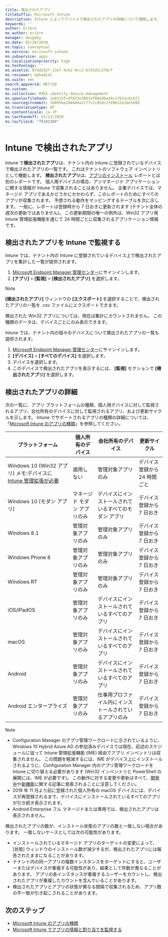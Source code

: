 ```yaml
---
title: 検出されたアプリ
titleSuffix: Microsoft Intune
description: Intune によってデバイスで検出されたアプリの詳細について理解します。
keywords: ''
author: Erikre
ms.author: erikre
manager: dougeby
ms.date: 02/28/2020
ms.topic: conceptual
ms.service: microsoft-intune
ms.subservice: apps
ms.localizationpriority: high
ms.technology: ''
ms.assetid: 07dd262f-13e7-4cb2-9cc2-b755d1c276cf
ms.reviewer: mghadial
ms.suite: ems
search.appverid: MET150
ms.custom: ''
ms.collection: M365-identity-device-management
ms.openlocfilehash: 1e0115fcdf823e3881ef80edbe44c1762ac6cbf1
ms.sourcegitcommit: 3d895be2844bda2177c2c85dc2f09612a1be5490
ms.translationtype: HT
ms.contentlocale: ja-JP
ms.lasthandoff: 03/13/2020
ms.locfileid: "79342388"
---
```

# <a name="intune-discovered-apps"></a>Intune で検出されたアプリ

Intune で**検出されたアプリ**は、テナント内の Intune に登録されているデバイスで検出されたアプリの一覧です。 これはテナントのソフトウェア インベントリとして機能します。 **検出されたアプリ**は、[アプリのインストール](apps-monitor.md) レポートとは別のレポートです。 個人用デバイスの場合、アンマネージド アプリケーションに関する情報が Intune で収集されることはありません。 企業デバイスでは、マネージド アプリであるかどうかにかかわらず、このレポートのためにすべてのアプリが収集されます。 予想される動作をマッピングするテーブルを次に示します。 一般に、レポートは登録時から 7 日おきに更新されます (テナント全体の週次の更新ではありません)。 この更新期間の唯一の例外は、Win32 アプリ用 Intune 管理拡張機能を通じて 24 時間ごとに収集されるアプリケーション情報です。

## <a name="monitor-discovered-apps-with-intune"></a>検出されたアプリを Intune で監視する

Intune では、テナント内の Intune に登録されているデバイス上で検出されたアプリを集計した一覧が提供されます。

1. [Microsoft Endpoint Manager 管理センター](https://go.microsoft.com/fwlink/?linkid=2109431)にサインインします。
2. **[アプリ]**  >  **[監視]**  >  **[検出されたアプリ]** を選択します。

>[!NOTE]
>**[検出されたアプリ]** ウィンドウの **[エクスポート]** を選択することで、検出されたアプリの一覧を .csv ファイルにエクスポートできます。
>
>検出された Win32 アプリについては、現在は集計にカウントされません。 この種類のデータは、デバイスごとにのみ表示できます。

Intune では、テナント内の個々のデバイスについて検出されたアプリの一覧も提供されます。

1. [Microsoft Endpoint Manager 管理センター](https://go.microsoft.com/fwlink/?linkid=2109431)にサインインします。
2. **[デバイス]**  >  **[すべてのデバイス]** を選択します。
3. デバイスを選択します。
4. このデバイスで検出されたアプリを表示するには、 **[監視]** セクションで **[検出されたアプリ]** を選択します。

## <a name="details-of-discovered-apps"></a>検出されたアプリの詳細

次の一覧に、アプリ プラットフォームの種類、個人用デバイスに対して監視されるアプリ、会社所有のデバイスに対して監視されるアプリ、および更新サイクルを示します。 Intune でサポートされるアプリの種類の詳細については、「[Microsoft Intune のアプリの種類](apps-add.md#app-types-in-microsoft-intune)」を参照してください。

| プラットフォーム | 個人所有のデバイス | 会社所有のデバイス | 更新サイクル |
|------------------------------------------------------------------------|----------------------------------|--------------------------------------------------|---------------------------------------|
| Windows 10 (Win32 アプリ) メモ:デバイスに [Intune 管理拡張が必要](intune-management-extension.md) | 適用しない | 管理対象アプリのみ | デバイス登録から 24 時間ごと |
| Windows 10 (モダン アプリ) | マネージド モダン アプリのみ | デバイスにインストールされているすべてのモダン アプリ | デバイス登録から 7 日おき |
| Windows 8.1 | 管理対象アプリのみ | 管理対象アプリのみ | デバイス登録から 7 日おき |
| Windows Phone 8 | 管理対象アプリのみ | 管理対象アプリのみ | デバイス登録から 7 日おき |
| Windows RT | 管理対象アプリのみ | 管理対象アプリのみ | デバイス登録から 7 日おき |
| iOS/iPadOS | 管理対象アプリのみ | デバイスにインストールされているすべてのアプリ | デバイス登録から 7 日おき |
| macOS | 管理対象アプリのみ | デバイスにインストールされているすべてのアプリ | デバイス登録から 7 日おき |
| Android | 管理対象アプリのみ | デバイスにインストールされているすべてのアプリ | デバイス登録から 7 日おき |
| Android エンタープライズ | 管理対象アプリのみ | 仕事用プロファイル内にインストールされているアプリのみ | デバイス登録から 7 日おき |

> [!NOTE]
> - Configuration Manager のアプリ管理ワークロードに示されているように、Windows 10 Hybrid Azure AD の参加済みデバイスでは現在、前述のスケジュールに従って Intune 管理拡張機能 (IME) 経由でアプリ インベントリは収集されません。 この問題を軽減するには、IME がデバイス上にインストールされるように、Configuration Manager 内のアプリ管理ワークロードを Intune に切り替える必要があります (Win32 インベントリと PowerShell の展開には、IME が必要です)。 この動作に対する変更や更新はすべて、[開発中](../fundamentals/in-development.md)や[新機能](../fundamentals/whats-new.md)に関する記事に発表されることに注意してください。
> - 2019 年 11 月より前に登録された個人所有の macOS デバイスには、デバイスが再登録されるまで、デバイスにインストールされているすべてのアプリが引き続き表示されます。
> - Android Enterprise フル マネージドまたは専用では、検出されたアプリは表示されません。

検出されたアプリの数が、インストール状態のアプリの数と一致しない場合があります。 一致しないケースとしては次の可能性があります。

- インストールされているマネージド アプリのターゲットの変更によって、[状態] ウィンドウのインストール数が減少するが、検出されたアプリには報告されたままになることがあります。
- テナント内の同一アプリの複数インスタンスをターゲットにすると、ユーザーまたはデバイスが重複する可能性があり、結果として件数が異なることがあります。 アプリの各インスタンスが重複するユーザーをカウントし、検出されたアプリが重複したカウントを含んでいることがあります。
- 検出されたアプリとアプリの状態が異なる間隔で収集されるため、アプリ数の不一致が引き起こされることがあります。

## <a name="next-steps"></a>次のステップ

- [Microsoft Intune のアプリの種類](apps-add.md#app-types-in-microsoft-intune)
- [Microsoft Intune でアプリの情報と割り当てを監視する](apps-monitor.md)
